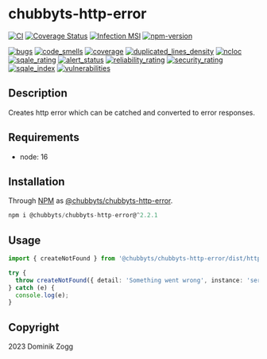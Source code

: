 # chubbyts-http-error

[![CI](https://github.com/chubbyts/chubbyts-http-error/workflows/CI/badge.svg?branch=master)](https://github.com/chubbyts/chubbyts-http-error/actions?query=workflow%3ACI)
[![Coverage Status](https://coveralls.io/repos/github/chubbyts/chubbyts-http-error/badge.svg?branch=master)](https://coveralls.io/github/chubbyts/chubbyts-http-error?branch=master)
[![Infection MSI](https://badge.stryker-mutator.io/github.com/chubbyts/chubbyts-http-error/master)](https://dashboard.stryker-mutator.io/reports/github.com/chubbyts/chubbyts-http-error/master)
[![npm-version](https://img.shields.io/npm/v/@chubbyts/chubbyts-http-error.svg)](https://www.npmjs.com/package/@chubbyts/chubbyts-http-error)

[![bugs](https://sonarcloud.io/api/project_badges/measure?project=chubbyts_chubbyts-http-error&metric=bugs)](https://sonarcloud.io/dashboard?id=chubbyts_chubbyts-http-error)
[![code_smells](https://sonarcloud.io/api/project_badges/measure?project=chubbyts_chubbyts-http-error&metric=code_smells)](https://sonarcloud.io/dashboard?id=chubbyts_chubbyts-http-error)
[![coverage](https://sonarcloud.io/api/project_badges/measure?project=chubbyts_chubbyts-http-error&metric=coverage)](https://sonarcloud.io/dashboard?id=chubbyts_chubbyts-http-error)
[![duplicated_lines_density](https://sonarcloud.io/api/project_badges/measure?project=chubbyts_chubbyts-http-error&metric=duplicated_lines_density)](https://sonarcloud.io/dashboard?id=chubbyts_chubbyts-http-error)
[![ncloc](https://sonarcloud.io/api/project_badges/measure?project=chubbyts_chubbyts-http-error&metric=ncloc)](https://sonarcloud.io/dashboard?id=chubbyts_chubbyts-http-error)
[![sqale_rating](https://sonarcloud.io/api/project_badges/measure?project=chubbyts_chubbyts-http-error&metric=sqale_rating)](https://sonarcloud.io/dashboard?id=chubbyts_chubbyts-http-error)
[![alert_status](https://sonarcloud.io/api/project_badges/measure?project=chubbyts_chubbyts-http-error&metric=alert_status)](https://sonarcloud.io/dashboard?id=chubbyts_chubbyts-http-error)
[![reliability_rating](https://sonarcloud.io/api/project_badges/measure?project=chubbyts_chubbyts-http-error&metric=reliability_rating)](https://sonarcloud.io/dashboard?id=chubbyts_chubbyts-http-error)
[![security_rating](https://sonarcloud.io/api/project_badges/measure?project=chubbyts_chubbyts-http-error&metric=security_rating)](https://sonarcloud.io/dashboard?id=chubbyts_chubbyts-http-error)
[![sqale_index](https://sonarcloud.io/api/project_badges/measure?project=chubbyts_chubbyts-http-error&metric=sqale_index)](https://sonarcloud.io/dashboard?id=chubbyts_chubbyts-http-error)
[![vulnerabilities](https://sonarcloud.io/api/project_badges/measure?project=chubbyts_chubbyts-http-error&metric=vulnerabilities)](https://sonarcloud.io/dashboard?id=chubbyts_chubbyts-http-error)

## Description

Creates http error which can be catched and converted to error responses.

## Requirements

 * node: 16

## Installation

Through [NPM](https://www.npmjs.com) as [@chubbyts/chubbyts-http-error][1].

```ts
npm i @chubbyts/chubbyts-http-error@^2.2.1
```

## Usage

```ts
import { createNotFound } from '@chubbyts/chubbyts-http-error/dist/http-error';

try {
  throw createNotFound({ detail: 'Something went wrong', instance: 'server-1', otherKey: 'otherValue' });
} catch (e) {
  console.log(e);
}
```

## Copyright

2023 Dominik Zogg

[1]: https://www.npmjs.com/package/@chubbyts/chubbyts-http-error
[2]: https://web-frameworks-benchmark.netlify.app/result
[3]: https://www.php-fig.org/psr/psr-15
[4]: https://www.npmjs.com/package/@chubbyts/chubbyts-dic-types
[5]: https://www.npmjs.com/package/@chubbyts/chubbyts-http-types
[6]: https://www.npmjs.com/package/@chubbyts/chubbyts-log-types
